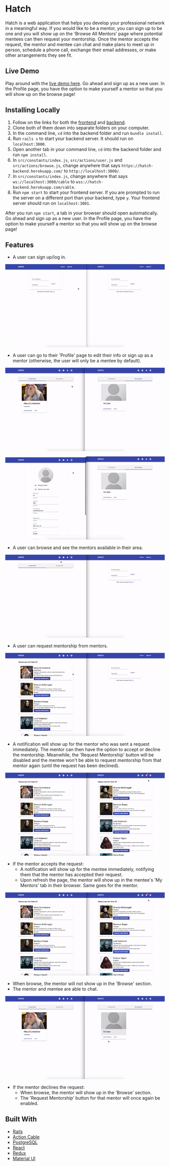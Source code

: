 # Hatch

Hatch is a web application that helps you develop your professional network in a meaningful way. If you would like to be a mentor, you can sign up to be one and you will show up on the 'Browse All Mentors' page where potential mentees can then request your mentorship. Once the mentor accepts the request, the mentor and mentee can chat and make plans to meet up in person, schedule a phone call, exchange their email addresses, or make other arrangements they see fit.

## Live Demo
Play around with the [live demo here](https://app-hatch.herokuapp.com/). Go ahead and sign up as a new user. In the Profile page, you have the option to make yourself a mentor so that you will show up on the browse page!

## Installing Locally

1. Follow on the links for both the [frontend](https://github.com/linsuri/hatch-frontend) and [backend](https://github.com/linsuri/hatch-backend).
2. Clone both of them down into separate folders on your computer.
3. In the command line, `cd` into the backend folder and run `bundle install`.
4. Run `rails s` to start your backend server. It should run on `localhost:3000`.
5. Open another tab in your command line, `cd` into the backend folder and run `npm install`.
6. In `src/constants/index.js`, `src/actions/user.js` and `src/actions/browse.js`, change anywhere that says `https://hatch-backend.herokuapp.com/` to `http://localhost:3000/`.
7. In `src/constants/index.js`, change anywhere that says `ws://localhost:3000/cable` to `wss://hatch-backend.herokuapp.com/cable`.
8. Run `npm start` to start your frontend server. If you are prompted to run the server on a different port than your backend, type `y`. Your frontend server should run on `localhost:3001`.

After you run `npm start`, a tab in your browser should open automatically. Go ahead and sign up as a new user. In the Profile page, you have the option to make yourself a mentor so that you will show up on the browse page!

## Features

* A user can sign up/log in.

![sign up](public/hatch-demo-signup.gif)

* A user can go to their 'Profile' page to edit their info or sign up as a mentor (otherwise, the user will only be a mentee by default).

![edit profile](public/hatch-demo-edit-profile.gif)

![be a mentor](public/hatch-demo-be-mentor.gif)

* A user can browse and see the mentors available in their area.

![browse](public/hatch-demo-browse.gif)

* A user can request mentorship from mentors.

![request mentorship](public/hatch-demo-request-mentorship.gif)

* A notification will show up for the mentor who was sent a request immediately. The mentor can then have the option to accept or decline the mentorship. Meanwhile, the 'Request Mentorship' button will be disabled and the mentee won't be able to request mentorship from that mentor again (until the request has been declined).

![notifications](public/hatch-demo-notifications.gif)

* If the mentor accepts the request:
  * A notification will show up for the mentee immediately, notifying them that the mentor has accepted their request.
  * Upon refresh the page, the mentor will show up in the mentee's 'My Mentors' tab in their browser. Same goes for the mentor.

![notifications](public/hatch-demo-notifications.gif)

  * When browse, the mentor will not show up in the 'Browse' section.
  * The mentor and mentee are able to chat.

![chat](public/hatch-demo-chat.gif)


* If the mentor declines the request:
  * When browse, the mentor will show up in the 'Browse' section.
  * The 'Request Mentorship' button for that mentor will once again be enabled.  

## Built With

* [Rails](https://rubyonrails.org/)
* [Action Cable](https://guides.rubyonrails.org/action_cable_overview.html)
* [PostgreSQL](https://www.postgresql.org/)
* [React](https://reactjs.org/)
* [Redux](https://redux.js.org/)
* [Material UI](https://material-ui.com/)
